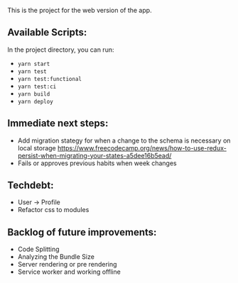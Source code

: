 This is the project for the web version of the app.

## Available Scripts:

In the project directory, you can run:

- `yarn start`
- `yarn test`
- `yarn test:functional`
- `yarn test:ci`
- `yarn build`
- `yarn deploy`

## Immediate next steps:

- Add migration stategy for when a change to the schema is necessary on local storage
  https://www.freecodecamp.org/news/how-to-use-redux-persist-when-migrating-your-states-a5dee16b5ead/
- Fails or approves previous habits when week changes

## Techdebt:

- User -> Profile
- Refactor css to modules

## Backlog of future improvements:

- Code Splitting
- Analyzing the Bundle Size
- Server rendering or pre rendering
- Service worker and working offline
